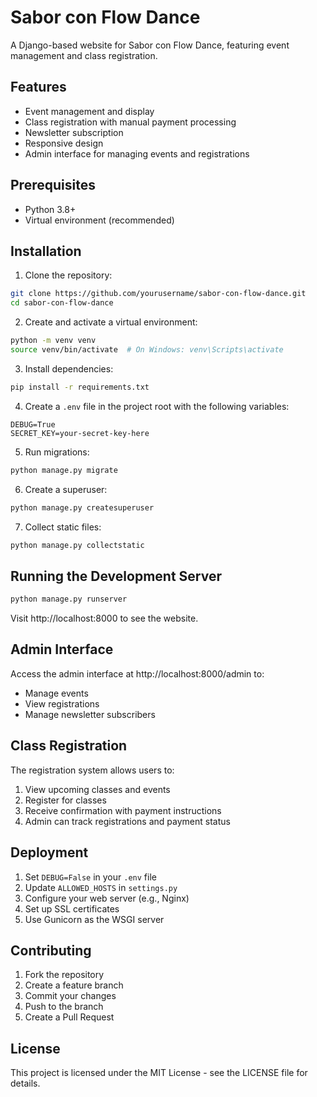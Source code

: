 # Sabor con Flow Dance

A Django-based website for Sabor con Flow Dance, featuring event management and class registration.

## Features

- Event management and display
- Class registration with manual payment processing
- Newsletter subscription
- Responsive design
- Admin interface for managing events and registrations

## Prerequisites

- Python 3.8+
- Virtual environment (recommended)

## Installation

1. Clone the repository:
```bash
git clone https://github.com/yourusername/sabor-con-flow-dance.git
cd sabor-con-flow-dance
```

2. Create and activate a virtual environment:
```bash
python -m venv venv
source venv/bin/activate  # On Windows: venv\Scripts\activate
```

3. Install dependencies:
```bash
pip install -r requirements.txt
```

4. Create a `.env` file in the project root with the following variables:
```
DEBUG=True
SECRET_KEY=your-secret-key-here
```

5. Run migrations:
```bash
python manage.py migrate
```

6. Create a superuser:
```bash
python manage.py createsuperuser
```

7. Collect static files:
```bash
python manage.py collectstatic
```

## Running the Development Server

```bash
python manage.py runserver
```

Visit http://localhost:8000 to see the website.

## Admin Interface

Access the admin interface at http://localhost:8000/admin to:
- Manage events
- View registrations
- Manage newsletter subscribers

## Class Registration

The registration system allows users to:
1. View upcoming classes and events
2. Register for classes
3. Receive confirmation with payment instructions
4. Admin can track registrations and payment status

## Deployment

1. Set `DEBUG=False` in your `.env` file
2. Update `ALLOWED_HOSTS` in `settings.py`
3. Configure your web server (e.g., Nginx)
4. Set up SSL certificates
5. Use Gunicorn as the WSGI server

## Contributing

1. Fork the repository
2. Create a feature branch
3. Commit your changes
4. Push to the branch
5. Create a Pull Request

## License

This project is licensed under the MIT License - see the LICENSE file for details.
